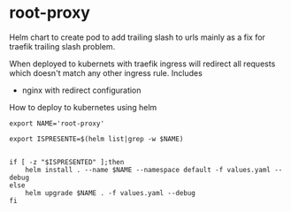 # root-proxy
Helm chart to create pod to add trailing slash to urls mainly as a fix for traefik trailing slash problem. 

When deployed to kubernets with traefik ingress will redirect all requests which doesn't match any other ingress rule.
Includes 
- nginx with redirect configuration


How to deploy to kubernetes using helm


```
export NAME='root-proxy'

export ISPRESENTE=$(helm list|grep -w $NAME)


if [ -z "$ISPRESENTED" ];then
    helm install . --name $NAME --namespace default -f values.yaml --debug 
else
    helm upgrade $NAME . -f values.yaml --debug 
fi
```

